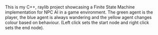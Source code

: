 This is my C++, raylib project showcasing a Finite State Machine implementation for NPC AI in a game environment. The green agent is the player, the blue agent is always wandering and the yellow agent changes colour based on behaviour. (Left click sets the start node and right click sets the end node).
